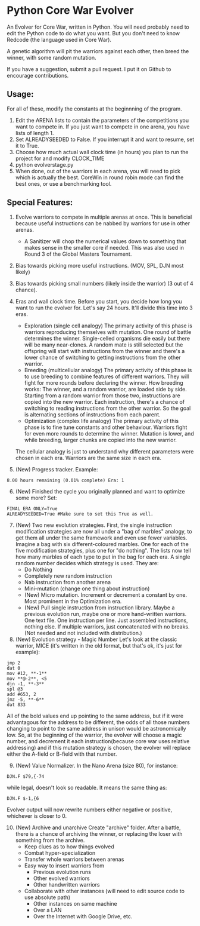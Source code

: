 # Python Core War Evolver

An Evolver for Core War, written in Python. You will need probably need to edit the Python code to do what you want. But you don't need to know Redcode (the language used in Core War).

A genetic algorithm will pit the warriors against each other, then breed the winner, with some random mutation.

If you have a suggestion, submit a pull request. I put it on Github to encourage contributions.

## Usage:

For all of these, modify the constants at the beginnning of the program.

1. Edit the ARENA lists to contain the parameters of the competitions you want to compete in. If you just want to compete in one arena, you have lists of length 1.
2. Set ALREADYSEEDED to False. If you interrupt it and want to resume, set it to True.
3. Choose how much actual wall clock time (in hours) you plan to run the project for and modify CLOCK_TIME
4. python evolverstage.py
5. When done, out of the warriors in each arena, you will need to pick which is actually the best. CoreWin in round robin mode can find the best ones, or use a benchmarking tool.

## Special Features:

1. Evolve warriors to compete in multiple arenas at once. This is beneficial because useful instructions can be nabbed by warriors for use in other arenas.
	- A Sanitizer will chop the numerical values down to something that makes sense in the smaller core if needed. This was also used in Round 3 of the Global Masters Tournament.
2. Bias towards picking more useful instructions. (MOV, SPL, DJN most likely)
3. Bias towards picking small numbers (likely inside the warrior) (3 out of 4 chance).
4. Eras and wall clock time. Before you start, you decide how long you want to run the evolver for. Let's say 24 hours. It'll divide this time into 3 eras.
	- Exploration (single cell analogy)
		The primary activity of this phase is warriors reproducing themselves with mutation. One round of battle determines the winner. Single-celled organisms die easily but there will be many near-clones. A random mate is still selected but the offspring will start with instructions from the winner and there's a lower chance of switching to getting instructions from the other warrior.
	- Breeding (multicellular analogy)
		The primary activity of this phase is to use breeding to combine features of different warriors. They will fight for more rounds before declaring the winner. How breeding works: The winner, and a random warrior, are loaded side by side. Starting from a random warrior from those two, instructions are copied into the new warrior. Each instruction, there's a chance of switching to reading instructions from the other warrior. So the goal is alternating sections of instructions from each parent.
	- Optimization (complex life analogy)
		The primary activity of this phase is to fine tune constants and other behaviour. Warriors fight for even more rounds to determine the winner. Mutation is lower, and while breeding, larger chunks are copied into the new warrior.

	The cellular analogy is just to understand why different parameters were chosen in each era. Warriors are the same size in each era.
5. (New) Progress tracker. Example:
```
8.00 hours remaining (0.01% complete) Era: 1
```
6. (New) Finished the cycle you originally planned and want to optimize some more? Set:
```
FINAL_ERA_ONLY=True
ALREADYSEEDED=True #Make sure to set this True as well.
```

7. (New) Two new evolution strategies.
    First, the single instruction modification strategies are now all under a "bag of marbles" analogy, to get them all under the same framework and even use fewer variables. Imagine a bag with six different-coloured marbles. One for each of the five modification strategies, plus one for "do nothing". The lists now tell how many marbles of each type to put in the bag for each era. A single random number decides which strategy is used. They are:
	- Do Nothing
	- Completely new random instruction
	- Nab instruction from another arena
	- Mini-mutation (change one thing about instruction)
	- (New) Micro mutation. Increment or decrement a constant by one. Most prominent in the Optimization era.
	- (New) Pull single instruction from instruction library. Maybe a previous evolution run, maybe one or more hand-written warriors. One text file. One instruction per line. Just assembled instructions, nothing else. If multiple warriors, just concatenated with no breaks. (Not needed and not included with distribution.)
8. (New) Evolution strategy - Magic Number
	Let's look at the classic warrior, MICE (it's written in the old format, but that's ok, it's just for example):
```
jmp 2
dat 0
mov #12, **-1**
mov **@-2**, <5
djn -1, **-3**
spl @3
add #653, 2
jmz -5, **-6**
dat 833
```
All of the bold values end up pointing to the same address, but if it were advantagous for the address to be different, the odds of all those numbers changing to point to the same address in unison would be astronomically low. So, at the beginning of the warrior, the evolver will choose a magic number, and decrement it each instruction(because core war uses relative addressing) and if this mutation strategy is chosen, the evolver will replace either the A-field or B-field with that number. 

9. (New) Value Normalizer.
	In the Nano Arena (size 80), for instance:
```
DJN.F $79,{-74
```
while legal, doesn't look so readable. It means the same thing as:
```
DJN.F $-1,{6
```
Evolver output will now rewrite numbers either negative or positive, whichever is closer to 0.

10. (New) Archive and unarchive
	Create "archive" folder. After a battle, there is a chance of archiving the winner, or replacing the loser with something from the archive.
	- Keep clues as to how things evolved
	- Combat hyper-specialization
	- Transfer whole warriors between arenas
	- Easy way to insert warriors from
		- Previous evolution runs
		- Other evolved warriors
		- Other handwritten warriors
	- Collaborate with other instances (will need to edit source code to use absolute path)
		- Other instances on same machine
		- Over a LAN
		- Over the Internet with Google Drive, etc.

